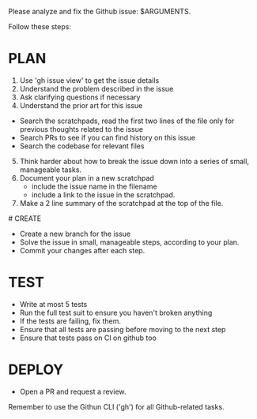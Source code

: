 Please analyze and fix the Github issue: $ARGUMENTS.

Follow these steps:

# PLAN
1. Use 'gh issue view' to get the issue details
2. Understand the problem described in the issue
3. Ask clarifying questions if necessary
4. Understand the prior art for this issue
- Search the scratchpads, read the first two lines of the file only for previous thoughts related to the issue
- Search PRs to see if you can find history on this issue
- Search the codebase for relevant files
5. Think harder about how to break the issue down into a series of small,
manageable tasks.
6. Document your plan in a new scratchpad
    - include the issue name in the filename
    - include a link to the issue in the scratchpad.
7. Make a 2 line summary of the scratchpad at the top of the file.

# CREATE
- Create a new branch for the issue
- Solve the issue in small, manageable steps, according to your plan.
- Commit your changes after each step.

# TEST
- Write at most 5 tests
- Run the full test suit to ensure you haven't broken anything
- If the tests are failing, fix them.
- Ensure that all tests are passing before moving to the next step
- Ensure that tests pass on CI on github too

# DEPLOY
- Open a PR and request a review.

Remember to use the Githun CLI ('gh') for all Github-related tasks.
